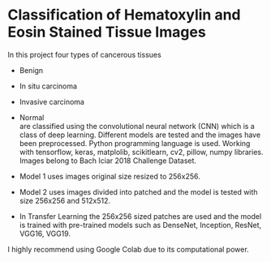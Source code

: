 # Classification of Hematoxylin and Eosin Stained Tissue Images

In this project four types of cancerous tissues
- Benign
- In situ carcinoma
- Invasive carcinoma
- Normal <br> 
are classified using the convolutional neural network (CNN) which is a class of deep learning. Different models are tested and the images have been preprocessed. 
Python programming language is used.
Working with tensorflow, keras, matplolib, scikitlearn, cv2, pillow, numpy libraries.
Images belong to Bach Iciar 2018 Challenge Dataset.

- Model 1 uses images original size resized to 256x256.
- Model 2 uses images divided into patched and the model is tested with size 256x256 and 512x512.
- In Transfer Learning the 256x256 sized patches are used and the model is trained with pre-trained models such as DenseNet, Inception, ResNet, VGG16, VGG19.


I highly recommend using Google Colab due to its computational power.



